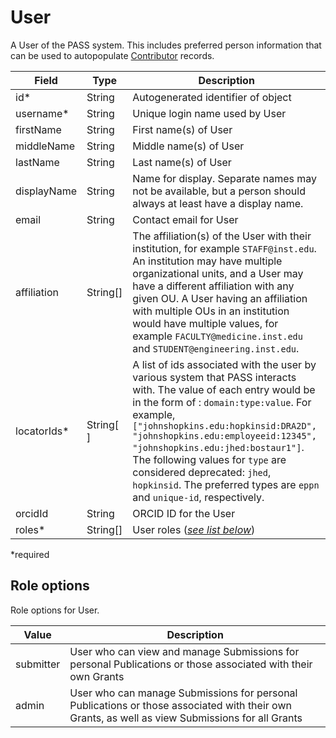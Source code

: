 # User

A User of the PASS system. This includes preferred person information that can be used to autopopulate [Contributor](Contributor.md) records.

| Field       | Type      | Description                                                                                                                                                                                                                                                                                                                                                                                                                           |
|-------------|-----------|---------------------------------------------------------------------------------------------------------------------------------------------------------------------------------------------------------------------------------------------------------------------------------------------------------------------------------------------------------------------------------------------------------------------------------------|
| id*         | String    | Autogenerated identifier of object                                                                                                                                                                                                                                                                                                                                                                                                    |
| username*   | String    | Unique login name used by User                                                                                                                                                                                                                                                                                                                                                                                                        |
| firstName   | String    | First name(s) of User                                                                                                                                                                                                                                                                                                                                                                                                                 |
| middleName  | String    | Middle name(s) of User                                                                                                                                                                                                                                                                                                                                                                                                                |
| lastName    | String    | Last name(s) of User                                                                                                                                                                                                                                                                                                                                                                                                                  |
| displayName | String    | Name for display. Separate names may not be available, but a person should always at least have a display name.                                                                                                                                                                                                                                                                                                                       |
| email       | String    | Contact email for User                                                                                                                                                                                                                                                                                                                                                                                                                |
| affiliation | String[]  | The affiliation(s) of the User with their institution, for example `STAFF@inst.edu`.  An institution may have multiple organizational units, and a User may have a different affiliation with any given OU.  A User having an affiliation with multiple OUs in an institution would have multiple values, for example `FACULTY@medicine.inst.edu` and `STUDENT@engineering.inst.edu`.                                                 |
| locatorIds* | String[ ] | A list of ids associated with the user by various system that PASS interacts with. The value of each entry would be in the form of : `domain:type:value`. For example, `["johnshopkins.edu:hopkinsid:DRA2D", "johnshopkins.edu:employeeid:12345", "johnshopkins.edu:jhed:bostaur1"]`.  The following values for `type` are considered deprecated: `jhed`, `hopkinsid`.  The preferred types are `eppn` and `unique-id`, respectively. |
| orcidId     | String    | ORCID ID for the User                                                                                                                                                                                                                                                                                                                                                                                                                 |
| roles*      | String[]  | User roles ([_see list below_](#role-options))                                                                                                                                                                                                                                                                                                                                                                                        |

*required 

## Role options

Role options for User.

| Value  		 | Description                                                                                                                                     |
|-----------|-------------------------------------------------------------------------------------------------------------------------------------------------|
| submitter | User who can view and manage Submissions for personal Publications or those associated with their own Grants                                    |
| admin     | User who can manage Submissions for personal Publications or those associated with their own Grants, as well as view Submissions for all Grants |
